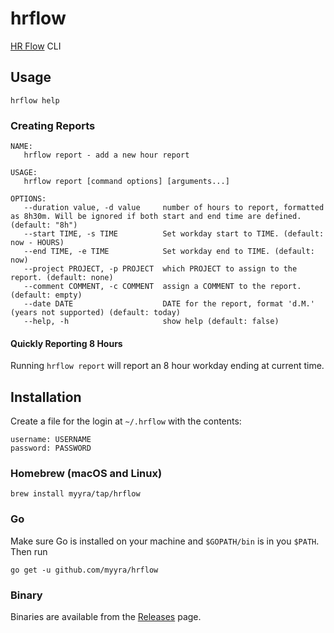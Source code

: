 # hrflow

[HR Flow](https://hrflow.accountor.fi/) CLI

## Usage

`hrflow help`

### Creating Reports

```
NAME:
   hrflow report - add a new hour report

USAGE:
   hrflow report [command options] [arguments...]

OPTIONS:
   --duration value, -d value     number of hours to report, formatted as 8h30m. Will be ignored if both start and end time are defined. (default: "8h")
   --start TIME, -s TIME          Set workday start to TIME. (default: now - HOURS)
   --end TIME, -e TIME            Set workday end to TIME. (default: now)
   --project PROJECT, -p PROJECT  which PROJECT to assign to the report. (default: none)
   --comment COMMENT, -c COMMENT  assign a COMMENT to the report. (default: empty)
   --date DATE                    DATE for the report, format 'd.M.' (years not supported) (default: today)
   --help, -h                     show help (default: false)
```

#### Quickly Reporting 8 Hours

Running `hrflow report` will report an 8 hour workday ending at current time.

## Installation

Create a file for the login at `~/.hrflow` with the contents:

```
username: USERNAME
password: PASSWORD
```

### Homebrew (macOS and Linux)

```
brew install myyra/tap/hrflow
```

### Go

Make sure Go is installed on your machine and `$GOPATH/bin` is in you `$PATH`. Then run

```
go get -u github.com/myyra/hrflow
```

### Binary

Binaries are available from the [Releases](https://github.com/myyra/hrflow/releases) page.
